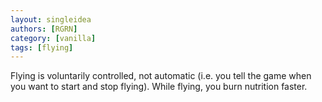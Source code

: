 ```yaml
---
layout: singleidea
authors: [RGRN]
category: [vanilla]
tags: [flying]
---
```

Flying is voluntarily controlled, not automatic (i.e. you tell the game when you want to start and stop flying). While flying, you burn nutrition faster.
